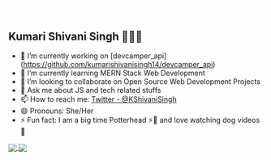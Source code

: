 ![Hello](Hello.gif)
## Kumari Shivani Singh 👩🏻‍💻
- 🔭 I’m currently working on [devcamper_api] (https://github.com/kumarishivanisingh14/devcamper_api)
- 🌱 I’m currently learning MERN Stack Web Development
- 👯 I’m looking to collaborate on Open Source Web Development Projects
- 💬 Ask me about JS and tech related stuffs
- 📫 How to reach me: [Twitter - @KShivaniSingh](https://twitter.com/KShivaniSingh)
- 😄 Pronouns: She/Her
- ⚡ Fun fact: I am a big time Potterhead ⚡🦄 and love watching dog videos 🐶

<a href="https://github.com/kumarishivanisingh14/kumarishivanisingh14">
  <img align="center" src="https://github-readme-stats.vercel.app/api?username=kumarishivanisingh14&show_icons=true&title_color=ffffff&icon_color=bb2acf&text_color=daf7dc&bg_color=191919" />
</a>
<a href="https://github.com/kumarishivanisingh14/kumarishivanisingh14">
  <img align="center" src="https://github-readme-stats.vercel.app/api/top-langs/?username=kumarishivanisingh14&layout=compact&title_color=ffffff&icon_color=bb2acf&text_color=daf7dc&bg_color=191919" />
</a>
